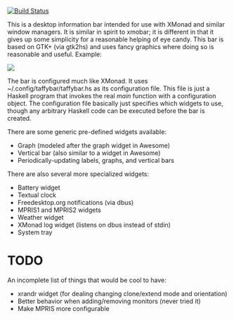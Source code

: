 [![Build Status](https://travis-ci.org/travitch/taffybar.svg?branch=master)](https://travis-ci.org/travitch/taffybar)

This is a desktop information bar intended for use with XMonad and
similar window managers.  It is similar in spirit to xmobar; it is
different in that it gives up some simplicity for a reasonable helping
of eye candy.  This bar is based on GTK+ (via gtk2hs) and uses fancy
graphics where doing so is reasonable and useful.  Example:

![](https://github.com/travitch/taffybar/blob/master/doc/screenshot.png)

The bar is configured much like XMonad.  It uses
~/.config/taffybar/taffybar.hs as its configuration file.  This file
is just a Haskell program that invokes the real _main_ function with a
configuration object.  The configuration file basically just specifies
which widgets to use, though any arbitrary Haskell code can be
executed before the bar is created.

There are some generic pre-defined widgets available:

 * Graph (modeled after the graph widget in Awesome)
 * Vertical bar (also similar to a widget in Awesome)
 * Periodically-updating labels, graphs, and vertical bars

There are also several more specialized widgets:

 * Battery widget
 * Textual clock
 * Freedesktop.org notifications (via dbus)
 * MPRIS1 and MPRIS2 widgets
 * Weather widget
 * XMonad log widget (listens on dbus instead of stdin)
 * System tray

TODO
====

An incomplete list of things that would be cool to have:

 * xrandr widget (for dealing changing clone/extend mode and orientation)
 * Better behavior when adding/removing monitors (never tried it)
 * Make MPRIS more configurable
